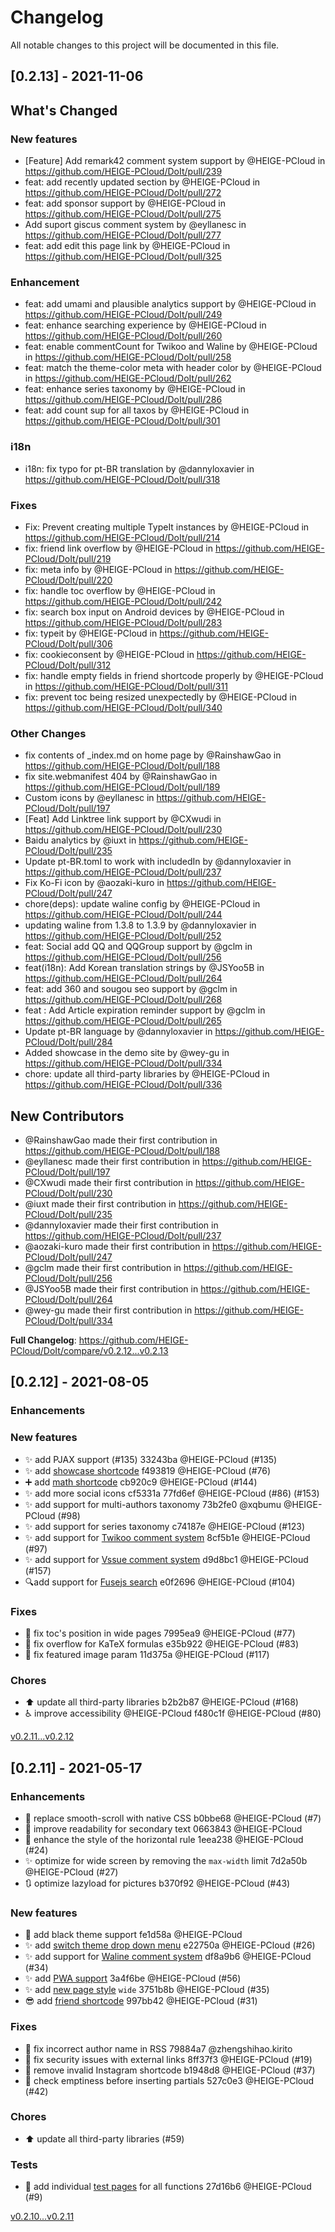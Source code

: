 # Changelog
All notable changes to this project will be documented in this file.

## [0.2.13] - 2021-11-06


## What's Changed
### New features
* [Feature] Add remark42 comment system support by @HEIGE-PCloud in https://github.com/HEIGE-PCloud/DoIt/pull/239
* feat: add recently updated section by @HEIGE-PCloud in https://github.com/HEIGE-PCloud/DoIt/pull/272
* feat: add sponsor support by @HEIGE-PCloud in https://github.com/HEIGE-PCloud/DoIt/pull/275
* Add suport giscus comment system by @eyllanesc in https://github.com/HEIGE-PCloud/DoIt/pull/277
* feat: add edit this page link by @HEIGE-PCloud in https://github.com/HEIGE-PCloud/DoIt/pull/325
### Enhancement
* feat: add umami and plausible analytics support by @HEIGE-PCloud in https://github.com/HEIGE-PCloud/DoIt/pull/249
* feat: enhance searching experience by @HEIGE-PCloud in https://github.com/HEIGE-PCloud/DoIt/pull/260
* feat: enable commentCount for Twikoo and Waline by @HEIGE-PCloud in https://github.com/HEIGE-PCloud/DoIt/pull/258
* feat: match the theme-color meta with header color by @HEIGE-PCloud in https://github.com/HEIGE-PCloud/DoIt/pull/262
* feat: enhance series taxonomy by @HEIGE-PCloud in https://github.com/HEIGE-PCloud/DoIt/pull/286
* feat: add count sup for all taxos by @HEIGE-PCloud in https://github.com/HEIGE-PCloud/DoIt/pull/301
### i18n
* i18n: fix typo for pt-BR translation by @dannyloxavier in https://github.com/HEIGE-PCloud/DoIt/pull/318
### Fixes
* Fix: Prevent creating multiple TypeIt instances by @HEIGE-PCloud in https://github.com/HEIGE-PCloud/DoIt/pull/214
* fix: friend link overflow by @HEIGE-PCloud in https://github.com/HEIGE-PCloud/DoIt/pull/219
* fix: meta info by @HEIGE-PCloud in https://github.com/HEIGE-PCloud/DoIt/pull/220
* fix: handle toc overflow by @HEIGE-PCloud in https://github.com/HEIGE-PCloud/DoIt/pull/242
* fix: search box input on Android devices by @HEIGE-PCloud in https://github.com/HEIGE-PCloud/DoIt/pull/283
* fix: typeit by @HEIGE-PCloud in https://github.com/HEIGE-PCloud/DoIt/pull/306
* fix: cookieconsent by @HEIGE-PCloud in https://github.com/HEIGE-PCloud/DoIt/pull/312
* fix: handle empty fields in friend shortcode properly by @HEIGE-PCloud in https://github.com/HEIGE-PCloud/DoIt/pull/311
* fix: prevent toc being resized unexpectedly by @HEIGE-PCloud in https://github.com/HEIGE-PCloud/DoIt/pull/340
### Other Changes
* fix contents of _index.md on home page by @RainshawGao in https://github.com/HEIGE-PCloud/DoIt/pull/188
* fix site.webmanifest 404 by @RainshawGao in https://github.com/HEIGE-PCloud/DoIt/pull/189
* Custom icons by @eyllanesc in https://github.com/HEIGE-PCloud/DoIt/pull/197
* [Feat] Add Linktree link support by @CXwudi in https://github.com/HEIGE-PCloud/DoIt/pull/230
* Baidu analytics by @iuxt in https://github.com/HEIGE-PCloud/DoIt/pull/235
* Update pt-BR.toml to work with includedIn by @dannyloxavier in https://github.com/HEIGE-PCloud/DoIt/pull/237
* Fix Ko-Fi icon by @aozaki-kuro in https://github.com/HEIGE-PCloud/DoIt/pull/247
* chore(deps): update waline config by @HEIGE-PCloud in https://github.com/HEIGE-PCloud/DoIt/pull/244
* updating waline from 1.3.8 to 1.3.9 by @dannyloxavier in https://github.com/HEIGE-PCloud/DoIt/pull/252
* feat: Social add QQ and QQGroup support by @gclm in https://github.com/HEIGE-PCloud/DoIt/pull/256
* feat(i18n): Add Korean translation strings by @JSYoo5B in https://github.com/HEIGE-PCloud/DoIt/pull/264
* feat: add 360 and sougou seo support by @gclm in https://github.com/HEIGE-PCloud/DoIt/pull/268
* feat : Add Article expiration reminder support by @gclm in https://github.com/HEIGE-PCloud/DoIt/pull/265
* Update pt-BR language by @dannyloxavier in https://github.com/HEIGE-PCloud/DoIt/pull/284
* Added showcase in the demo site by @wey-gu in https://github.com/HEIGE-PCloud/DoIt/pull/334
* chore: update all third-party libraries  by @HEIGE-PCloud in https://github.com/HEIGE-PCloud/DoIt/pull/336

## New Contributors
* @RainshawGao made their first contribution in https://github.com/HEIGE-PCloud/DoIt/pull/188
* @eyllanesc made their first contribution in https://github.com/HEIGE-PCloud/DoIt/pull/197
* @CXwudi made their first contribution in https://github.com/HEIGE-PCloud/DoIt/pull/230
* @iuxt made their first contribution in https://github.com/HEIGE-PCloud/DoIt/pull/235
* @dannyloxavier made their first contribution in https://github.com/HEIGE-PCloud/DoIt/pull/237
* @aozaki-kuro made their first contribution in https://github.com/HEIGE-PCloud/DoIt/pull/247
* @gclm made their first contribution in https://github.com/HEIGE-PCloud/DoIt/pull/256
* @JSYoo5B made their first contribution in https://github.com/HEIGE-PCloud/DoIt/pull/264
* @wey-gu made their first contribution in https://github.com/HEIGE-PCloud/DoIt/pull/334

**Full Changelog**: https://github.com/HEIGE-PCloud/DoIt/compare/v0.2.12...v0.2.13

## [0.2.12] - 2021-08-05

### Enhancements

### New features
- ✨ add PJAX support (#135) 33243ba @HEIGE-PCloud (#135)
- ✨ add [showcase shortcode](https://hugodoit.pages.dev/theme-documentation-extended-shortcodes/#13-showcase) f493819 @HEIGE-PCloud (#76)
- ➕ add [math shortcode](https://hugodoit.pages.dev/theme-documentation-extended-shortcodes/#14-math) cb920c9 @HEIGE-PCloud  (#144)
- ✨ add more social icons cf5331a 77fd6ef @HEIGE-PCloud (#86) (#153)
- ✨ add support for multi-authors taxonomy 73b2fe0 @xqbumu @HEIGE-PCloud (#98)
- ✨ add support for series taxonomy c74187e @HEIGE-PCloud (#123)
- ✨ add support for [Twikoo comment system](https://twikoo.js.org) 8cf5b1e @HEIGE-PCloud (#97)
- ✨ add support for [Vssue comment system](https://vssue.js.org) d9d8bc1 @HEIGE-PCloud (#157)
- 🔍add support for [Fusejs search](https://fusejs.io/) e0f2696 @HEIGE-PCloud (#104)

### Fixes
- 🐛 fix toc's position in wide pages 7995ea9 @HEIGE-PCloud (#77)
- 🐛 fix overflow for KaTeX formulas e35b922 @HEIGE-PCloud (#83)
- 🐛 fix featured image param 11d375a @HEIGE-PCloud (#117)

### Chores
- ⬆️ update all third-party libraries b2b2b87 @HEIGE-PCloud (#168)
- ♿ improve accessibility @HEIGE-PCloud f480c1f @HEIGE-PCloud (#80)

[v0.2.11...v0.2.12](https://github.com/HEIGE-PCloud/DoIt/compare/v0.2.11...v0.2.12)

## [0.2.11] - 2021-05-17

### Enhancements
- 📜 replace smooth-scroll with native CSS b0bbe68 @HEIGE-PCloud (#7)
- 📖 improve readability for secondary text 0663843 @HEIGE-PCloud
- 📏 enhance the style of the horizontal rule 1eea238 @HEIGE-PCloud (#24)
- ✨ optimize for wide screen by removing the `max-width` limit 7d2a50b @HEIGE-PCloud (#27)
- 🔃 optimize lazyload for pictures b370f92 @HEIGE-PCloud (#43)

### New features
- 🖤 add black theme support fe1d58a @HEIGE-PCloud
- ✨ add [switch theme drop down menu](https://hugodoit.pages.dev/theme-documentation-basics/#site-configuration) e22750a @HEIGE-PCloud (#26)
- ✨ add support for [Waline comment system](https://waline.js.org) df8a9b6 @HEIGE-PCloud (#34)
- ✨ add [PWA support](https://hugodoit.pages.dev/pwa-support) 3a4f6be @HEIGE-PCloud (#56)
- ✨ add [new page style](https://hugodoit.pages.dev/theme-documentation-basics/#site-configuration) `wide` 3751b8b @HEIGE-PCloud (#35)
- 😎 add [friend shortcode](https://hugodoit.pages.dev/theme-documentation-extended-shortcodes/#12-friend) 997bb42 @HEIGE-PCloud (#31)

### Fixes
- 🐛 fix incorrect author name in RSS 79884a7 @zhengshihao.kirito
- 🐛 fix security issues with external links 8ff37f3 @HEIGE-PCloud (#19)
- 🐛 remove invalid Instagram shortcode b1948d8 @HEIGE-PCloud (#37)
- 🐛 check emptiness before inserting partials 527c0e3 @HEIGE-PCloud (#42)

### Chores
- ⬆️ update all third-party libraries (#59)

### Tests
- 🧪 add individual [test pages](https://hugodoit.pages.dev/categories/tests/) for all functions 27d16b6 @HEIGE-PCloud (#9)

[v0.2.10...v0.2.11](https://github.com/HEIGE-PCloud/DoIt/compare/v0.2.10...v0.2.11)
